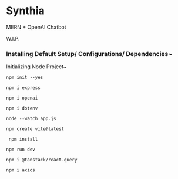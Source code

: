 # Synthia
MERN + OpenAI Chatbot 

W.I.P.

### Installing Default Setup/ Configurations/ Dependencies~

Initializing Node Project~
```
npm init --yes
```

```
npm i express
```

```
npm i openai
```
```
npm i dotenv
```
```
node --watch app.js
```
```
npm create vite@latest
```
```
 npm install
```
```
npm run dev
```
```
npm i @tanstack/react-query
```
```
npm i axios
```
